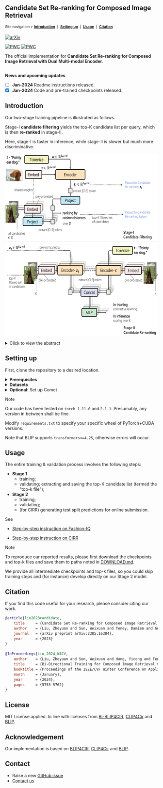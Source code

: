 
## Candidate Set Re-ranking for Composed Image Retrieval

<sup>Site navigation > [**Introduction**](#introduction) &nbsp;|&nbsp; [**Setting up**](#setting-up) &nbsp;|&nbsp; [**Usage**](#usage) &nbsp;|&nbsp; [**Citation**](#citation) </sup>

[![arXiv](https://img.shields.io/badge/arXiv-2305.16304-red)](https://arxiv.org/abs/2305.16304)

[![PWC](https://img.shields.io/endpoint.svg?url=https://paperswithcode.com/badge/candidate-set-re-ranking-for-composed-image/image-retrieval-on-fashion-iq)](https://paperswithcode.com/sota/image-retrieval-on-fashion-iq?p=candidate-set-re-ranking-for-composed-image) [![PWC](https://img.shields.io/endpoint.svg?url=https://paperswithcode.com/badge/candidate-set-re-ranking-for-composed-image/image-retrieval-on-cirr)](https://paperswithcode.com/sota/image-retrieval-on-cirr?p=candidate-set-re-ranking-for-composed-image)

The official implementation for **Candidate Set Re-ranking for Composed Image Retrieval with Dual Multi-modal Encoder**.

##

**News and upcoming updates**

- [ ] **Jan-2024** Readme instructions released.
- [x] **Jan-2024** Code and pre-trained checkpoints released.

##

## Introduction

Our two-stage training pipeline is illustrated as follows.

Stage-I **candidate filtering** yields the top-K candidate list per query, which is then **re-ranked** in stage-II.

Here, stage-I is faster in inference, while stage-II is slower but much more discriminative.

<p align="center">
  <img src="demo/main_method_v_hd_3_v1.png" height="600" alt="model architecture with two stage training">
</p>

<details>
  <summary>Click to view the abstract</summary>
&emsp; 
Composed image retrieval aims to find an image that best matches a given multi-modal user query consisting of a reference image and text pair. Existing methods commonly pre-compute image embeddings over the entire corpus and compare these to a reference image embedding modified by the query text at test time.
Such a pipeline is very efficient at test time since fast vector distances can be used to evaluate candidates, but modifying the reference image embedding guided only by a short textual description can be difficult, especially independent of potential candidates.
An alternative approach is to allow interactions between the query and every possible candidate, i.e., reference-text-candidate triplets, and pick the best from the entire set. Though this approach is more discriminative, for large-scale datasets the computational cost is prohibitive since pre-computation of candidate embeddings is no longer possible.
We propose to combine the merits of both schemes using a two-stage model. Our first stage adopts the conventional vector distancing metric and performs a fast pruning among candidates. Meanwhile, our second stage employs a dual-encoder architecture, which effectively attends to the input triplet of reference-text-candidate and re-ranks the candidates. Both stages utilize a vision-and-language pre-trained network, which has proven beneficial for various downstream tasks.

&emsp; 
</details>

## Setting up

First, clone the repository to a desired location.

<details>
  <summary><b>Prerequisites</b></summary>
&emsp; 
	
The following commands will create a local anaconda environment with the necessary packages installed.

If you have worked with our previous codebase [Bi-BLIP4CIR](https://github.com/Cuberick-Orion/Bi-Blip4CIR), you can directly use its environment, as the required packages are identical.

```bash
conda create -n cirr_dev -y python=3.8
conda activate cirr_dev
pip install -r requirements.txt
```

&emsp; 
</details>

<details>
  <summary><b>Datasets</b></summary>
&emsp; 
	
Experiments are conducted on two standard datasets -- [Fashion-IQ](https://github.com/XiaoxiaoGuo/fashion-iq) and [CIRR](https://github.com/Cuberick-Orion/CIRR#download-cirr-dataset), please see their repositories for download instructions. 

The downloaded file structure should [look like this](https://github.com/ABaldrati/CLIP4Cir#data-preparation).

&emsp; 
</details>

<details>
  <summary><b>Optional:</b>  Set up Comet</summary>
&emsp; 
	
We use Comet to log the experiments. If you are unfamiliar with it, see [the quick start guide](https://www.comet.com/docs/v2/guides/getting-started/quickstart/). 

You will need to obtain an API Key for `--api-key` and create a personal workspace for `--workspace`. 

If these arguments are not provided, the experiment will be logged only locally.

&emsp; 
</details>

> [!NOTE]
> Our code has been tested on `torch 1.11.0` and `2.1.1`. Presumably, any version in between shall be fine.
> 
> Modify `requirements.txt` to specify your specific wheel of PyTorch+CUDA versions.
>
> Note that BLIP supports `transformers<=4.25`, otherwise errors will occur.


## Usage

The entire training & validation process involves the following steps:

 * **Stage 1**
   * training;
   * validating; extracting and saving the top-K candidate list (termed the "top-k file");
 * **Stage 2**
   * training;
   * validating;
   * (for CIRR) generating test split predictions for online submission.

See

 - [Step-by-step instruction on Fashion-IQ](Instructions_FashionIQ.md)

 - [Step-by-step instruction on CIRR](Instructions_CIRR.md)

> [!NOTE]
> To reproduce our reported results, please first download the checkpoints and top-k files and save them to paths noted in  [DOWNLOAD.md](DOWNLOAD.md).
>
> We provide all intermediate checkpoints and top-k files, so you could skip training steps and (for instance) develop directly on our Stage 2 model.

## Citation

If you find this code useful for your research, please consider citing our work.

```bibtex
@article{liu2023candidate,
    title     = {Candidate Set Re-ranking for Composed Image Retrieval with Dual Multi-modal Encoder},
    author    = {Liu, Zheyuan and Sun, Weixuan and Teney, Damien and Gould, Stephen},
    journal   = {arXiv preprint arXiv:2305.16304},
    year      = {2023}
}

@InProceedings{Liu_2024_WACV,
    author    = {Liu, Zheyuan and Sun, Weixuan and Hong, Yicong and Teney, Damien and Gould, Stephen},
    title     = {Bi-Directional Training for Composed Image Retrieval via Text Prompt Learning},
    booktitle = {Proceedings of the IEEE/CVF Winter Conference on Applications of Computer Vision (WACV)},
    month     = {January},
    year      = {2024},
    pages     = {5753-5762}
}
```

## License
MIT License applied. In line with licenses from [Bi-BLIP4CIR](https://github.com/Cuberick-Orion/Bi-Blip4CIR/blob/master/LICENSE), [CLIP4Cir](https://github.com/ABaldrati/CLIP4Cir/blob/master/LICENSE) and [BLIP](https://github.com/salesforce/BLIP/blob/main/LICENSE.txt).

## Acknowledgement

Our implementation is based on [BLIP4CIR](https://github.com/Cuberick-Orion/Bi-Blip4CIR), [CLIP4Cir](https://github.com/ABaldrati/CLIP4Cir) and [BLIP](https://github.com/salesforce/BLIP).

## Contact

 * Raise a new [GitHub issue](https://github.com/Cuberick-Orion/Candidate-Reranking-CIR/issues/new)
 * [Contact us](mailto:zheyuan.liu@anu.edu.au?subject=Regarding_Candidate-Reranking-CIR)